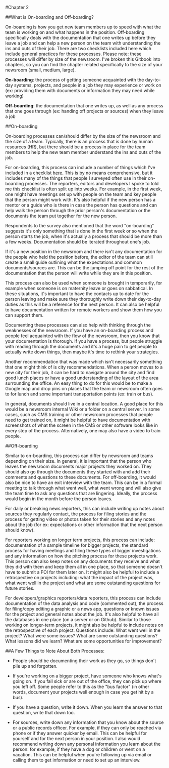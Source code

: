 #Chapter 2

##What is On-boarding and Off-boarding? 
 
On-boarding is how you get new team members up to speed with what the team is working on and what happens in the position. Off-boarding specifically deals with the documentation that one writes up before they leave a job and can help a new person on the team with understanding the ins and outs of their job. There are two checklists included here which include general practices for these processes. Please note: these processes will differ by size of the newsroom. I've broken this Gitbook into chapters, so you can find the chapter related specifically to the size of your newsroom (small, medium, large).  

**On-boarding**: the process of getting someone acquainted with the day-to-day systems, projects, and people in a job they may experience or work on (ex: providing them with documents or information they may need while working)

**Off-boarding**: the documentation that one writes up, as well as any process that one goes through (ex: handing off projects or sources) when they leave a job


##On-boarding 

On-boarding processes can/should differ by the size of the newsroom and the size of a team. Typically, there is an process that is done by human resources (HR), but there should be a process in place for the team members to help the new team member understand the ins and outs of the job. 

For on-boarding, this process can include a number of things which I've included in a checklist [here.](#onboardchecklist) This is by no means comprehensive, but it includes many of the things that people I surveyed often use in their on-boarding processes. The reporters, editors and developers I spoke to told me this checklist is often split up into weeks. For example, in the first week, one might have meetings set up with people on the team and key people that the person might work with. It's also helpful if the new person has a mentor or a guide who is there in case the person has questions and can help walk the person through the prior person's documentation or the documents the team put together for the new person. 

Respondents to the survey also mentioned that the word "on-boarding" suggests it's only something that is done in the first week or so when the person starts the job, when it's actually a process that should be more than a few weeks. Documentation should be iterated throughout one's job.

If it's a new position in the newsroom and there isn't any documentation for the people who held the position before, the editor of the team can still create a small guide outlining what the expectations and common documents/sources are. This can be the jumping off point for the rest of the documentation that the person will write while they are in this position. 

This process can also be used when someone is brought in temporarily, for example when someone is on maternity leave or goes on sabbatical. In these situations, it's important to have the contacts up to date for the person leaving and make sure they thoroughly write down their day-to-day duties as this will be a reference for the next person. It can also be helpful to have documentation written for remote workers and show them how you can support them.

Documenting these processes can also help with thinking through the weaknesses of the newsroom. If you have an on-boarding process and people feel acquainted with the flow of the newsroom, then you know that your documentation is thorough. If you have a process, but people struggle with reading through the documents and it's a huge pain to get people to actually write down things, then maybe it's time to rethink your strategies. 

Another recommendation that was made which isn't necessarily something that one might think of is city recommendations. When a person moves to a new city for their job, it can be hard to navigate around the city and find good lunch places or have a good understanding of the layout of the area surrounding the office. An easy thing to do for this would be to make a Google map and drop pins on places that the team or newsroom often goes to for lunch and some important transportation points (ex: train or bus). 

In general, documents should live in a central location. A good place for this would be a newsroom internal Wiki or a folder on a central server. In some cases, such as CMS training or other newsroom processes that people need to get trained on, it might be helpful to have documentation with screenshots of what the screen in the CMS or other software looks like in every step of the process. Alternatively, one may also have a video to train people. 

##Off-boarding 

Similar to on-boarding, this process can differ by newsroom and teams depending on their size. In general, it is important that the person who leaves the newsroom documents major projects they worked on. They should also go through the documents they started with and add their comments and questions to these documents. For off-boarding, it would also be nice to have an exit interview with the team. This can be in a formal meeting to talk through what went well, what went wrong and will also give the team time to ask any questions that are lingering. Ideally, the process would begin in the month before the person leaves.

For daily or breaking news reporters, this can include writing up notes about sources they regularly contact, the process for filing stories and the process for getting video or photos taken for their stories and any notes about the job (for ex: expectations or other information that the next person should know). 

For reporters working on longer term projects, this process can include:  documentation of a sample timeline for bigger projects, the standard process for having meetings and filing these types of bigger investigations and any information on how the pitching process for these projects work. This person can also keep notes on any documents they receive and what they did with them and keep them all in one place, so that someone doesn't have to submit a FOI for them later on. It might also be helpful to include a retrospective on projects including: what the impact of the project was, what went well in the project and what are some outstanding questions for future stories. 

For developers/graphics reporters/data reporters, this process can include documentation of the data analysis and code (commented out), the process for filing/copy editing a graphic or a news app, questions or known issues for the project and general notes about the job. It's also helpful to have all the databases in one place (on a server or on Github). Similar to those working on longer-term projects, it might also be helpful to include notes on the retrospective of each project. Questions include: What went well in the project? What were some issues? What are some outstanding questions? What lessons did we learn? What are some opportunities for improvement?

##A Few Things to Note About Both Processes:

- People should be documenting their work as they go, so things don't pile up and forgotten.

- If you're working on a bigger project, have someone who knows what's going on. If you fall sick or are out of the office, they can pick up where you left off. Some people refer to this as the "bus factor" (in other words, document your projects well enough in case you get hit by a bus). 

- If you have a question, write it down. When you learn the answer to that question, write that down too. 

- For sources, write down any information that you know about the source or a public records officer. For example, if they can only be reached via phone or if they answer quicker by email. This can be helpful for yourself and for the next person in your position. I also would recommend writing down any personal information you learn about the person: for example, if they have a dog or children or went on a vacation. This can be helpful when you're following up via email or calling them to get information or need to set up an interview.